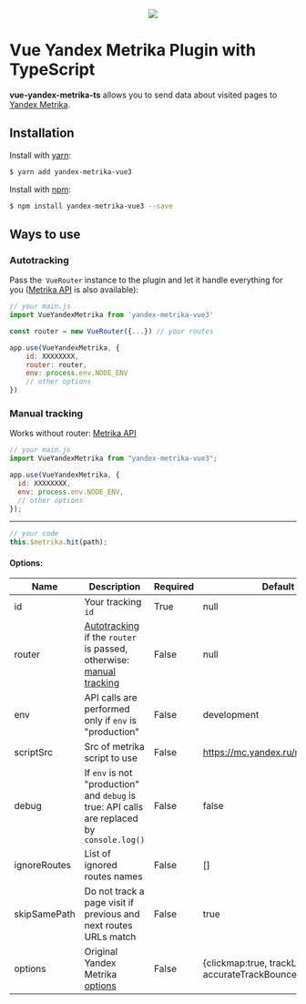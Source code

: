 <p align="center">
    <img src="https://i.imgur.com/iu7VdZ7.png" />
</p>

# Vue Yandex Metrika Plugin with TypeScript

**vue-yandex-metrika-ts** allows you to send data about visited pages to [Yandex Metrika].

## Installation

Install with [yarn]:

```bash
$ yarn add yandex-metrika-vue3
```

Install with [npm]:

```bash
$ npm install yandex-metrika-vue3 --save
```

## Ways to use

### <a name="autotracking">Autotracking</a>

Pass the` VueRouter` instance to the plugin and let it handle everything for you ([Metrika API] is also available):

```javascript
// your main.js
import VueYandexMetrika from 'yandex-metrika-vue3'

const router = new VueRouter({...}) // your routes

app.use(VueYandexMetrika, {
    id: XXXXXXXX,
    router: router,
    env: process.env.NODE_ENV
    // other options
})
```

### <a name="manual">Manual tracking</a>

Works without router: [Metrika API]

```javascript
// your main.js
import VueYandexMetrika from "yandex-metrika-vue3";

app.use(VueYandexMetrika, {
  id: XXXXXXXX,
  env: process.env.NODE_ENV,
  // other options
});
```

---

```javascript
// your code
this.$metrika.hit(path);
```

#### Options:

| Name         | Description                                                                                             | Required | Default                                                    |
| ------------ | ------------------------------------------------------------------------------------------------------- | -------- | ---------------------------------------------------------- |
| id           | Your tracking `id`                                                                                      | True     | null                                                       |
| router       | [Autotracking](#autotracking) if the `router` is passed, otherwise: [manual tracking](#manual-tracking) | False    | null                                                       |
| env          | API calls are performed only if `env` is "production"                                                   | False    | development                                                |
| scriptSrc    | Src of metrika script to use                                                                            | False    | https://mc.yandex.ru/metrika/tag.js                        |
| debug        | If `env` is not "production" and `debug` is true: API calls are replaced by `console.log()`             | False    | false                                                      |
| ignoreRoutes | List of ignored routes names                                                                            | False    | []                                                         |
| skipSamePath | Do not track a page visit if previous and next routes URLs match                                        | False    | true                                                       |
| options      | Original Yandex Metrika [options](https://yandex.ru/support/metrika/code/counter-initialize.html)       | False    | {clickmap:true, trackLinks:true, accurateTrackBounce:true} |

[yandex metrika]: https://metrika.yandex.ru
[yarn]: https://yarnpkg.com
[npm]: https://npmjs.com
[metrika api]: https://yandex.ru/support/metrika/objects/method-reference.html
